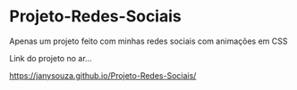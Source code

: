 # Projeto-Redes-Sociais
Apenas um projeto feito com minhas redes sociais com animações em CSS

Link do projeto no ar...


 https://janysouza.github.io/Projeto-Redes-Sociais/

